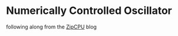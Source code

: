 # Numerically Controlled Oscillator

following along from the [ZipCPU](http://zipcpu.com/dsp/2017/07/11/simplest-sinewave-generator.html) blog
